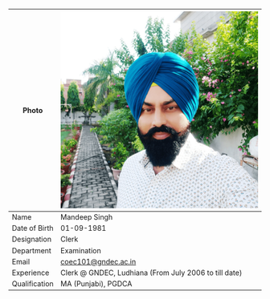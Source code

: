 
| Photo | ![Display picture](Photos/Mandeep.png) 
| ------ | -------- |
| Name | Mandeep Singh |
| Date of Birth | 01-09-1981 |
| Designation | Clerk |
| Department | Examination |
| Email | coec101@gndec.ac.in |
| Experience | Clerk @ GNDEC, Ludhiana (From July 2006 to till date) |
| Qualification | MA (Punjabi), PGDCA |

